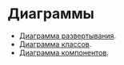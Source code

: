 # Диаграммы

- [Диаграмма развертывания](...).
- [Диаграмма классов](...).
- [Диаграмма компонентов](...).

